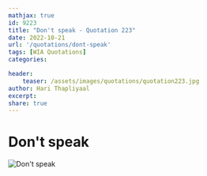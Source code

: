 ```yaml
---
mathjax: true
id: 9223
title: "Don't speak - Quotation 223"
date: 2022-10-21
url: '/quotations/dont-speak'
tags: [WIA Quotations] 
categories: 

header:
    teaser: /assets/images/quotations/quotation223.jpg
author: Hari Thapliyaal 
excerpt:
share: true 
---
```


# Don't speak

![Don't speak](/assets/images/quotations/quotation223.jpg)
